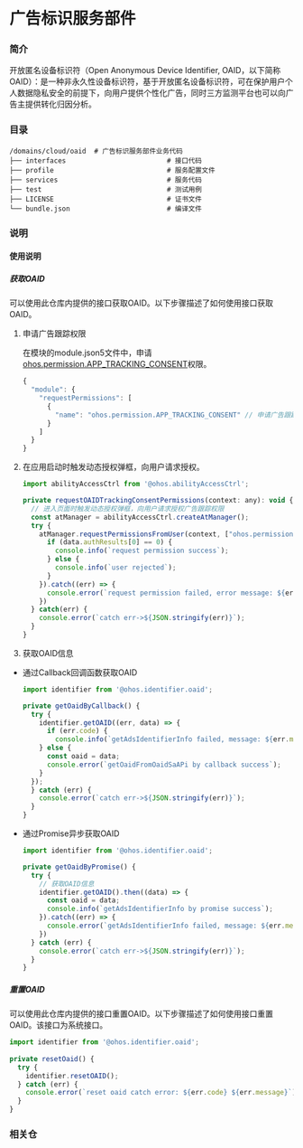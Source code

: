 # 广告标识服务部件

### 简介

开放匿名设备标识符（Open Anonymous Device Identifier, OAID，以下简称OAID）：是一种非永久性设备标识符，基于开放匿名设备标识符，可在保护用户个人数据隐私安全的前提下，向用户提供个性化广告，同时三方监测平台也可以向广告主提供转化归因分析。


### 目录

```
/domains/cloud/oaid  # 广告标识服务部件业务代码
├── interfaces                         # 接口代码
├── profile                            # 服务配置文件
├── services                           # 服务代码
├── test                               # 测试用例
├── LICENSE                            # 证书文件
└── bundle.json                        # 编译文件
```

### 说明

#### 使用说明

##### 获取OAID

可以使用此仓库内提供的接口获取OAID。以下步骤描述了如何使用接口获取OAID。

1. 申请广告跟踪权限

   在模块的module.json5文件中，申请[ohos.permission.APP_TRACKING_CONSENT](https://docs.openharmony.cn/pages/v4.0/zh-cn/application-dev/security/permission-list.md/)权限。

   ```javascript
   {
     "module": {
       "requestPermissions": [
         {
           "name": "ohos.permission.APP_TRACKING_CONSENT" // 申请广告跟踪权限
         }
       ]
     }
   }
   ```

2. 在应用启动时触发动态授权弹框，向用户请求授权。

   ```javascript
   import abilityAccessCtrl from '@ohos.abilityAccessCtrl';
   
   private requestOAIDTrackingConsentPermissions(context: any): void {
     // 进入页面时触发动态授权弹框，向用户请求授权广告跟踪权限
     const atManager = abilityAccessCtrl.createAtManager();
     try {
       atManager.requestPermissionsFromUser(context, ["ohos.permission.APP_TRACKING_CONSENT"]).then((data) => {
         if (data.authResults[0] == 0) {
           console.info(`request permission success`);
         } else {
           console.info(`user rejected`);
         }
       }).catch((err) => {
         console.error(`request permission failed, error message: ${err.message}`);
       })
     } catch(err) {
       console.error(`catch err->${JSON.stringify(err)}`);
     }
   }
   ```

3. 获取OAID信息

- 通过Callback回调函数获取OAID

  ```javascript
  import identifier from '@ohos.identifier.oaid';
  
  private getOaidByCallback() {
    try {
      identifier.getOAID((err, data) => {
        if (err.code) {
          console.info(`getAdsIdentifierInfo failed, message: ${err.message}`);
  	  } else {
  		const oaid = data;
  		console.error(`getOaidFromOaidSaAPi by callback success`);
  	  }
  	});
    } catch (err) {
      console.error(`catch err->${JSON.stringify(err)}`);
    }
  }
  ```

- 通过Promise异步获取OAID

  ```javascript
  import identifier from '@ohos.identifier.oaid';
  
  private getOaidByPromise() {
    try {
      // 获取OAID信息
      identifier.getOAID().then((data) => {
        const oaid = data;
        console.info(`getAdsIdentifierInfo by promise success`);
      }).catch((err) => {
        console.error(`getAdsIdentifierInfo failed, message: ${err.message}`);
      })
    } catch (err) {
      console.error(`catch err->${JSON.stringify(err)}`);
    }
  }
  ```

##### 重置OAID

可以使用此仓库内提供的接口重置OAID。以下步骤描述了如何使用接口重置OAID。该接口为系统接口。

```javascript
import identifier from '@ohos.identifier.oaid';
 
private resetOaid() {
  try {
    identifier.resetOAID();
  } catch (err) {
    console.error(`reset oaid catch error: ${err.code} ${err.message}`);
  }
}
```

### 相关仓